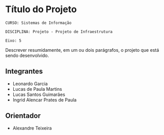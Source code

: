# Título do Projeto

`CURSO: Sistemas de Informação`

`DISCIPLINA: Projeto - Projeto de Infraestrutura`

`Eixo: 5`

Descrever resumidamente, em um ou dois parágrafos, o projeto que está sendo desenvolvido.

## Integrantes

* Leonardo Garcia
* Lucas de Paula Martins
* Lucas Santos Guimarães
* Ingrid Alencar Prates de Paula


## Orientador

* Alexandre Teixeira


